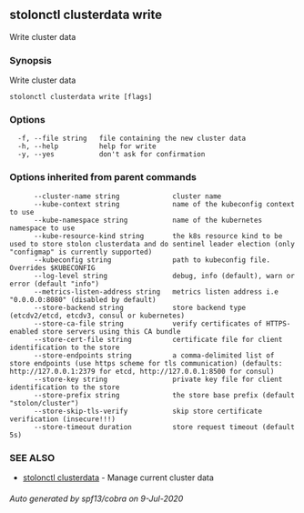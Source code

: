 ## stolonctl clusterdata write

Write cluster data

### Synopsis

Write cluster data

```
stolonctl clusterdata write [flags]
```

### Options

```
  -f, --file string   file containing the new cluster data
  -h, --help          help for write
  -y, --yes           don't ask for confirmation
```

### Options inherited from parent commands

```
      --cluster-name string             cluster name
      --kube-context string             name of the kubeconfig context to use
      --kube-namespace string           name of the kubernetes namespace to use
      --kube-resource-kind string       the k8s resource kind to be used to store stolon clusterdata and do sentinel leader election (only "configmap" is currently supported)
      --kubeconfig string               path to kubeconfig file. Overrides $KUBECONFIG
      --log-level string                debug, info (default), warn or error (default "info")
      --metrics-listen-address string   metrics listen address i.e "0.0.0.0:8080" (disabled by default)
      --store-backend string            store backend type (etcdv2/etcd, etcdv3, consul or kubernetes)
      --store-ca-file string            verify certificates of HTTPS-enabled store servers using this CA bundle
      --store-cert-file string          certificate file for client identification to the store
      --store-endpoints string          a comma-delimited list of store endpoints (use https scheme for tls communication) (defaults: http://127.0.0.1:2379 for etcd, http://127.0.0.1:8500 for consul)
      --store-key string                private key file for client identification to the store
      --store-prefix string             the store base prefix (default "stolon/cluster")
      --store-skip-tls-verify           skip store certificate verification (insecure!!!)
      --store-timeout duration          store request timeout (default 5s)
```

### SEE ALSO

* [stolonctl clusterdata](stolonctl_clusterdata.md)	 - Manage current cluster data

###### Auto generated by spf13/cobra on 9-Jul-2020
